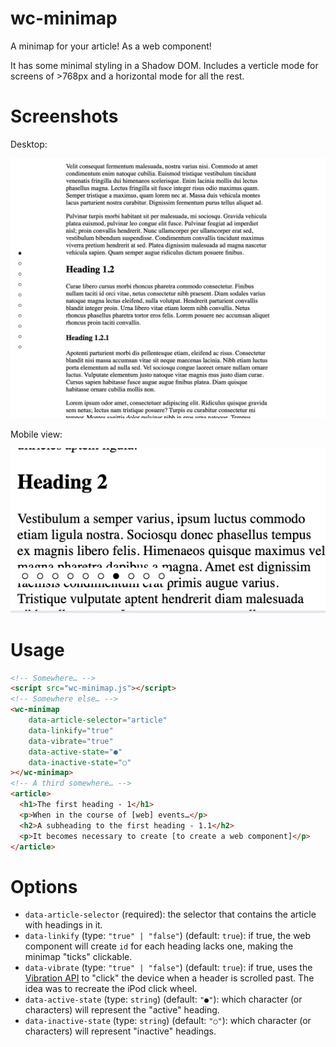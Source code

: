 # wc-minimap

A minimap for your article! As a web component!

It has some minimal styling in a Shadow DOM. Includes a verticle mode for screens of >768px and a horizontal mode for all the rest.

# Screenshots

Desktop: 

![](screenshot-desktop.png)

Mobile view:

![](screenshot-mobile.png)

# Usage

```html
<!-- Somewhere… -->
<script src="wc-minimap.js"></script>
<!-- Somewhere else… -->
<wc-minimap
    data-article-selector="article"
    data-linkify="true"
    data-vibrate="true"
    data-active-state="●"
    data-inactive-state="○"
></wc-minimap>
<!-- A third somewhere… -->
<article>
  <h1>The first heading - 1</h1>
  <p>When in the course of [web] events…</p>
  <h2>A subheading to the first heading - 1.1</h2>
  <p>It becomes necessary to create [to create a web component]</p>
</article>
```

# Options

* `data-article-selector` (required): the selector that contains the article with headings in it.
* `data-linkify` (type: `"true" | "false"`) (default: `true`): if true, the web component will create `id` for each heading lacks one, making the minimap "ticks" clickable.
* `data-vibrate` (type: `"true" | "false"`) (default: `true`): if true, uses the [Vibration API](https://www.w3.org/TR/vibration/) to "click" the device when a header is scrolled past. The idea was to recreate the iPod click wheel.
* `data-active-state` (type: `string`) (default: `"●"`): which character (or characters) will represent the "active" heading.
* `data-inactive-state` (type: `string`) (default: `"○"`): which character (or characters) will represent "inactive" headings.
